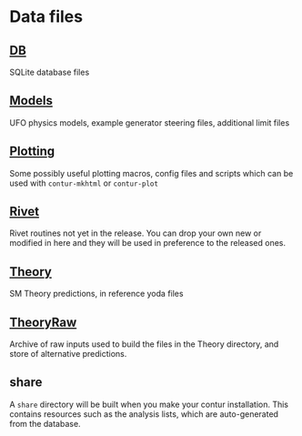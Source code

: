 # Data files

## [DB](DB)
SQLite database files

## [Models](Models)
UFO physics models, example generator steering files, additional limit files

## [Plotting](Plotting)
Some possibly useful plotting macros, config files and scripts which can be used with `contur-mkhtml` or `contur-plot`

## [Rivet](Rivet)
Rivet routines not yet in the release. You can drop your own new or
modified in here and they will be used in preference to the released ones.

## [Theory](Theory)
SM Theory predictions, in reference yoda files

## [TheoryRaw](TheoryRaw)
Archive of raw inputs used to build the files in the Theory directory, and store of alternative predictions.

## share
A ``share`` directory will be built when you make your contur installation. This contains resources such as the analysis lists,
which are auto-generated from the database.
